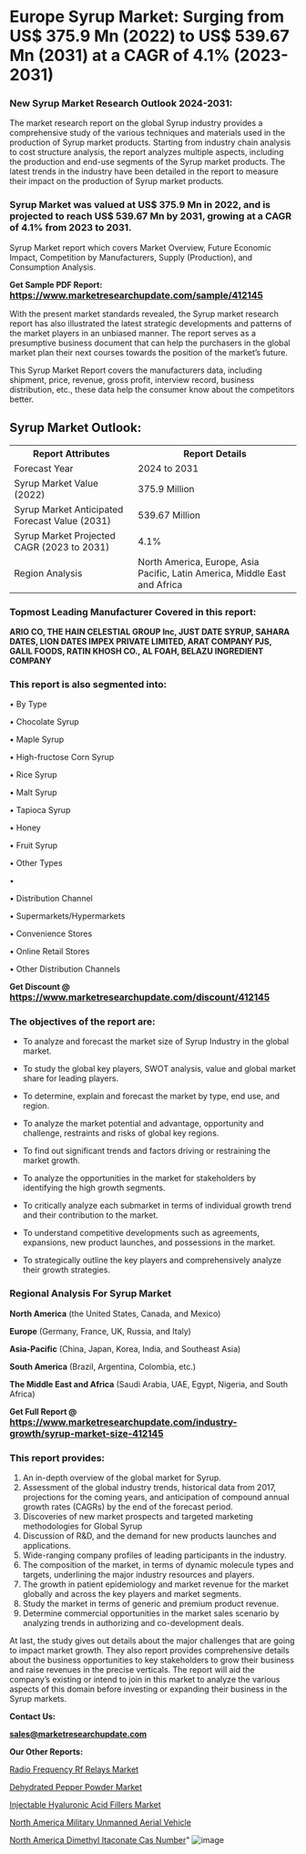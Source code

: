 # Europe Syrup Market: Surging from US$ 375.9 Mn (2022) to US$ 539.67 Mn (2031) at a CAGR of 4.1% (2023-2031)

<strong><h3>New Syrup Market Research Outlook 2024-2031:</h3></strong>

The market research report on the global Syrup industry provides a comprehensive study of the various techniques and materials used in the production of Syrup market products. Starting from industry chain analysis to cost structure analysis, the report analyzes multiple aspects, including the production and end-use segments of the Syrup market products. The latest trends in the industry have been detailed in the report to measure their impact on the production of Syrup market products.

<strong><h3>Syrup Market was valued at US$ 375.9 Mn in 2022, and is projected to reach US$ 539.67 Mn by 2031, growing at a CAGR of 4.1% from 2023 to 2031.</h3></strong>

Syrup Market report which covers Market Overview, Future Economic Impact, Competition by Manufacturers, Supply (Production), and Consumption Analysis.

<strong>Get Sample PDF Report: <a href=https://www.marketresearchupdate.com/sample/412145><font size=3 color=#0000ff>https://www.marketresearchupdate.com/sample/412145</font></a></strong>

With the present market standards revealed, the Syrup market research report has also illustrated the latest strategic developments and patterns of the market players in an unbiased manner. The report serves as a presumptive business document that can help the purchasers in the global market plan their next courses towards the position of the market’s future.

This Syrup Market Report covers the manufacturers data, including shipment, price, revenue, gross profit, interview record, business distribution, etc., these data help the consumer know about the competitors better.

<html>
<body>

<h2>Syrup Market Outlook:</h2>

<table>
  <tr>
    <th>Report Attributes</th>
    <th>Report Details</th>
  </tr>
  <tr>
    <td>Forecast Year</td>
    <td>2024 to 2031</td>
  </tr>
  <tr>
    <td>Syrup Market Value (2022)</td>
    <td>375.9 Million</td>
  </tr>
  <tr>
    <td>Syrup Market Anticipated Forecast Value (2031)</td>
    <td>539.67 Million</td>
  </tr>
  <tr>
    <td>Syrup Market Projected CAGR (2023 to 2031)</td>
    <td>4.1%</td>
  </tr>
  <tr>
    <td>Region Analysis</td>
    <td>North America, Europe, Asia Pacific, Latin America, Middle East and Africa</td>
  </tr>
</table>

</body>
</html>

<strong><h3>Topmost Leading Manufacturer Covered in this report:</h3></strong>

<strong>ARIO CO, THE HAIN CELESTIAL GROUP Inc, JUST DATE SYRUP, SAHARA DATES, LION DATES IMPEX PRIVATE LIMITED, ARAT COMPANY PJS, GALIL FOODS, RATIN KHOSH CO., AL FOAH, BELAZU INGREDIENT COMPANY</strong>

<strong><h3>This report is also segmented into:</h3></strong>

• By Type

• Chocolate Syrup

• Maple Syrup

• High-fructose Corn Syrup

• Rice Syrup

• Malt Syrup

• Tapioca Syrup

• Honey

• Fruit Syrup

• Other Types

• 

• Distribution Channel

• Supermarkets/Hypermarkets

• Convenience Stores

• Online Retail Stores

• Other Distribution Channels

<strong>Get Discount @ <a href=https://www.marketresearchupdate.com/discount/412145><font size=3 color=#0000ff>https://www.marketresearchupdate.com/discount/412145</font></a></strong>

<strong><h3>The objectives of the report are:</h3></strong>

- To analyze and forecast the market size of Syrup Industry in the global market.

- To study the global key players, SWOT analysis, value and global market share for leading players.

- To determine, explain and forecast the market by type, end use, and region.

- To analyze the market potential and advantage, opportunity and challenge, restraints and risks of global key regions.

- To find out significant trends and factors driving or restraining the market growth.

- To analyze the opportunities in the market for stakeholders by identifying the high growth segments.

- To critically analyze each submarket in terms of individual growth trend and their contribution to the market.

- To understand competitive developments such as agreements, expansions, new product launches, and possessions in the market.

- To strategically outline the key players and comprehensively analyze their growth strategies.

<strong><h3>Regional Analysis For Syrup Market</h3></strong>

<strong>North America</strong> (the United States, Canada, and Mexico)

<strong>Europe</strong> (Germany, France, UK, Russia, and Italy)

<strong>Asia-Pacific</strong> (China, Japan, Korea, India, and Southeast Asia)

<strong>South America</strong> (Brazil, Argentina, Colombia, etc.)

<strong>The Middle East and Africa</strong> (Saudi Arabia, UAE, Egypt, Nigeria, and South Africa)

<strong>Get Full Report @ <a href=https://www.marketresearchupdate.com/industry-growth/syrup-market-size-412145><font size=3 color=#0000ff>https://www.marketresearchupdate.com/industry-growth/syrup-market-size-412145</font></a></strong>

<strong><h3>This report provides:</h3></strong>
<ol>
  <li>An in-depth overview of the global market for Syrup.</li>
  <li>Assessment of the global industry trends, historical data from 2017, projections for the coming years, and anticipation of compound annual growth rates (CAGRs) by the end of the forecast period.</li>
  <li>Discoveries of new market prospects and targeted marketing methodologies for Global Syrup</li>
  <li>Discussion of R&amp;D, and the demand for new products launches and applications.</li>
  <li>Wide-ranging company profiles of leading participants in the industry.</li>
  <li>The composition of the market, in terms of dynamic molecule types and targets, underlining the major industry resources and players.</li>
  <li>The growth in patient epidemiology and market revenue for the market globally and across the key players and market segments.</li>
  <li>Study the market in terms of generic and premium product revenue.</li>
  <li>Determine commercial opportunities in the market sales scenario by analyzing trends in authorizing and co-development deals.</li>
</ol>

At last, the study gives out details about the major challenges that are going to impact market growth. They also report provides comprehensive details about the business opportunities to key stakeholders to grow their business and raise revenues in the precise verticals. The report will aid the company’s existing or intend to join in this market to analyze the various aspects of this domain before investing or expanding their business in the Syrup markets.

<strong>Contact Us:</strong>

<strong>sales@marketresearchupdate.com</strong>

<strong>Our Other Reports:</strong>

<a href=https://www.linkedin.com/pulse/radio-frequency-rf-relays-market-2023-latest>Radio Frequency Rf Relays Market</a>

<a href=https://www.linkedin.com/pulse/dehydrated-pepper-powder-market-size-set-grow>Dehydrated Pepper Powder Market</a>

<a href=https://www.linkedin.com/pulse/injectable-hyaluronic-acid-fillers-market-size-share-outlook>Injectable Hyaluronic Acid Fillers Market</a>

<a href=https://www.linkedin.com/pulse/north-america-military-unmanned-aerial-vehicle>North America Military Unmanned Aerial Vehicle</a>

<a href=https://www.linkedin.com/pulse/north-america-dimethyl-itaconate-cas-number>North America Dimethyl Itaconate Cas Number</a>"
![image](https://github.com/rutujamande/Market-Report-Analysis/assets/158454097/a3db14b8-bbb3-46fd-9b03-c2403464deb9)
